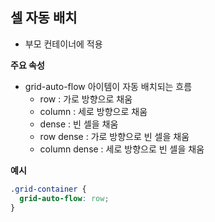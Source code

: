 ## 셀 자동 배치
- 부모 컨테이너에 적용

**주요 속성**
- grid-auto-flow 아이템이 자동 배치되는 흐름
  - row : 가로 방향으로 채움 
  - column : 세로 방향으로 채움
  - dense : 빈 셀을 채움
  - row dense : 가로 방향으로 빈 셀을 채움
  - column dense : 세로 방향으로 빈 셀을 채움

**예시**
```css
.grid-container {
  grid-auto-flow: row;
}
```

